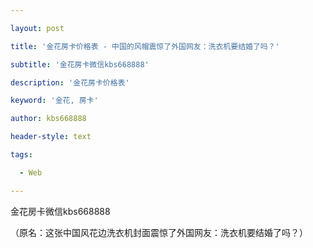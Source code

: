 ---
layout: post
title: '金花房卡价格表 - 中国的风帽震惊了外国网友：洗衣机要结婚了吗？'
subtitle: '金花房卡微信kbs668888'
description: '金花房卡价格表'
keyword: '金花, 房卡'
author: kbs668888
header-style: text
tags:
  - Web
---
金花房卡微信kbs668888

（原名：这张中国风花边洗衣机封面震惊了外国网友：洗衣机要结婚了吗？）


